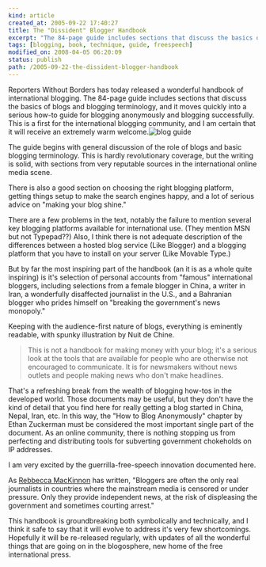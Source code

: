 ```yaml
---
kind: article
created_at: 2005-09-22 17:40:27
title: The "Dissident" Blogger Handbook
excerpt: "The 84-page guide includes sections that discuss the basics of blogs and blogging terminology, and it moves quickly into a serious how-to guide for blogging anonymously and blogging successfully."
tags: [blogging, book, technique, guide, freespeech]
modified_on: 2008-04-05 06:20:09
status: publish 
path: /2005-09-22-the-dissident-blogger-handbook
---
```


Reporters Without Borders has today released a wonderful handbook of international blogging. The 84-page guide includes sections that discuss the basics of blogs and blogging terminology, and it moves quickly into a serious how-to guide for blogging anonymously and blogging successfully. This is a first for the international blogging community, and I am certain that it will receive an extremely warm welcome.<img alt="blog guide" src="/static/images/blogguide.jpg" />

The guide begins with general discussion of the role of blogs and basic blogging terminology. This is hardly revolutionary coverage, but the writing is solid, with sections from very reputable sources in the international online media scene.

There is also a good section on choosing the right blogging platform, getting things setup to make the search engines happy, and a  lot of serious advice on "making your blog shine."

There are a few problems in the text, notably the failure to mention several key blogging platforms available for international use. (They mention MSN but not Typepad??) Also, I think there is not adequate description of the differences between a hosted blog service (Like Blogger) and a blogging platform that you have to install on your server (Like Movable Type.)  

But by far the most inspiring part of the handbook (an it is as a whole quite inspiring) is it's selection of personal accounts from "famous" international bloggers, including selections from a female blogger in China, a writer in Iran, a wonderfully disaffected journalist in the U.S., and a Bahranian blogger who prides himself on "breaking the government's news monopoly."

Keeping with the audience-first nature of blogs, everything is eminently readable, with spunky illustration by Nuit de Chine.  

<blockquote>
  This is not a handbook for making money with your blog; it's a serious look at the tools that are available for people who are otherwise not encouraged to communicate. It is for newsmakers without news outlets and people making news who don't make headlines.
</blockquote>

That's a refreshing break from the wealth of blogging how-tos in the developed world. Those documents may be useful, but they don't have the kind of detail that you find here for really getting a blog started in China, Nepal, Iran, etc. In this way, the "How to Blog Anonymously" chapter by Ethan Zuckerman must be considered the most important single part of the document. As an online community, there is nothing stopping us from perfecting and distributing tools for subverting government chokeholds on IP addresses. 

I am very excited by the guerrilla-free-speech innovation documented here.

As <a href="http://rconversation.com">Rebbecca MacKinnon</a> has written, "Bloggers are often the only real journalists in countries where the mainstream media is censored or under pressure. Only they provide independent news, at the risk of displeasing the government and sometimes courting arrest."

This handbook is groundbreaking both symbolically and technically, and I think it safe to say that it will evolve to address it's very few shortcomings. Hopefully it will be re-released regularly, with updates of all the wonderful things that are going on in the blogosphere, new home of the free international press.